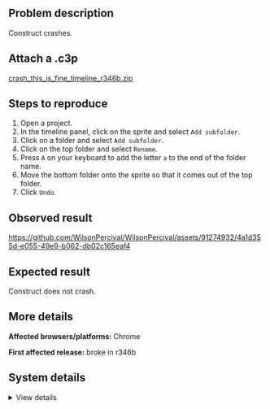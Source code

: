## Problem description

Construct crashes.

## Attach a .c3p

[crash_this_is_fine_timeline_r346b.zip](https://github.com/WilsonPercival/WilsonPercival/files/11829674/crash_this_is_fine_timeline_r346b.zip)

## Steps to reproduce

1. Open a project.
2. In the timeline panel, click on the sprite and select `Add subfolder`.
3. Click on a folder and select `Add subfolder`.
4. Click on the top folder and select `Rename`.
5. Press `A` on your keyboard to add the letter `a` to the end of the folder name.
6. Move the bottom folder onto the sprite so that it comes out of the top folder.
7. Click `Undo`.

## Observed result

https://github.com/WilsonPercival/WilsonPercival/assets/91274932/4a1d355d-e055-49e9-b062-db02c165eaf4

## Expected result

Construct does not crash.

## More details



**Affected browsers/platforms:** Chrome

**First affected release:** broke in r346b

## System details

<details><summary>View details</summary>

Error report information
Type: unhandled rejection
Reason: Error: folder name 'Property Track Folder' already used @ Error: folder name 'Property Track Folder' already used at d.fb (https://editor.construct.net/r346/projectResources.js:584:68) at d.fb (https://editor.construct.net/r346/projectResources.js:1157:77) at rZa.Tq.nf (https://editor.construct.net/r346/projectResources.js:1899:276) at window.wc.Fh (https://editor.construct.net/r346/projectResources.js:1895:319) at d.Fh (https://editor.construct.net/r346/projectResources.js:1770:242) at https://editor.construct.net/r346/main.js:2931:359 at window.hjb.Fh (https://editor.construct.net/r346/main.js:2931:410)
Stack: Error: folder name 'Property Track Folder' already used at d.fb (https://editor.construct.net/r346/projectResources.js:584:68) at d.fb (https://editor.construct.net/r346/projectResources.js:1157:77) at rZa.Tq.nf (https://editor.construct.net/r346/projectResources.js:1899:276) at window.wc.Fh (https://editor.construct.net/r346/projectResources.js:1895:319) at d.Fh (https://editor.construct.net/r346/projectResources.js:1770:242) at https://editor.construct.net/r346/main.js:2931:359 at window.hjb.Fh (https://editor.construct.net/r346/main.js:2931:410)
Construct version: r346
URL: https://editor.construct.net/r346/
Date: Thu Jun 22 2023 09:12:57 GMT+0300 (Восточная Европа, летнее время)
Uptime: 38.1 s

Platform information
Product: Construct 3 r346 (beta)
Browser: Chrome 109.0.5414.120
Browser engine: Chromium
Context: browser
Operating system: Windows NT 0.1.0
Device type: desktop
Device pixel ratio: 1
Logical CPU cores: 2
Approx. device memory: 4 GB
User agent: Mozilla/5.0 (Windows NT 10.0; Win64; x64) AppleWebKit/537.36 (KHTML, like Gecko) Chrome/109.0.0.0 Safari/537.36
Language setting: en-US

WebGL information
Version string: WebGL 2.0 (OpenGL ES 3.0 Chromium)
Numeric version: 2
Supports NPOT textures: yes
Supports GPU profiling: no
Supports highp precision: yes
Vendor: Google Inc. (Google)
Renderer: ANGLE (Google, Vulkan 1.3.0 (SwiftShader Device (Subzero) (0x0000C0DE)), SwiftShader driver)
Major performance caveat: yes
Maximum texture size: 8192
Point size range: 1 to 1023
Extensions: EXT_color_buffer_float, EXT_color_buffer_half_float, EXT_float_blend, EXT_texture_compression_bptc, EXT_texture_compression_rgtc, EXT_texture_filter_anisotropic, OES_draw_buffers_indexed, OES_texture_float_linear, WEBGL_compressed_texture_astc, WEBGL_compressed_texture_etc, WEBGL_compressed_texture_etc1, WEBGL_compressed_texture_s3tc, WEBGL_compressed_texture_s3tc_srgb, WEBGL_debug_renderer_info, WEBGL_lose_context, WEBGL_multi_draw, OVR_multiview2

</details>
